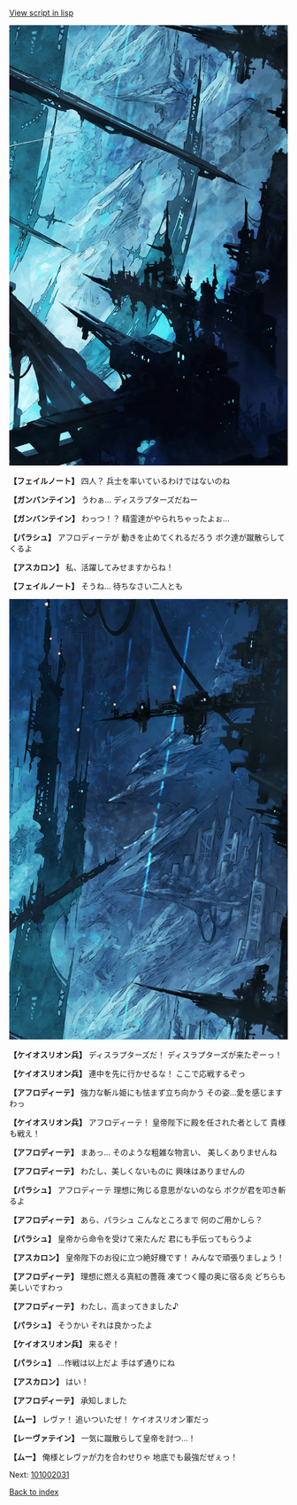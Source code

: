 [View script in lisp](../scripts/101002021.txt)

![underground_world_2.png](../images/backgrounds/underground_world_2.png)

**【フェイルノート】**
四人？
兵士を率いているわけではないのね

**【ガンバンテイン】**
うわぁ…
ディスラプターズだねー

**【ガンバンテイン】**
わっつ！？
精霊達がやられちゃったよぉ…

**【パラシュ】**
アフロディーテが
動きを止めてくれるだろう
ボク達が蹴散らしてくるよ

**【アスカロン】**
私、活躍してみせますからね！

**【フェイルノート】**
そうね…
待ちなさい二人とも

![underground_world_1.png](../images/backgrounds/underground_world_1.png)

**【ケイオスリオン兵】**
ディスラプターズだ！
ディスラプターズが来たぞーっ！

**【ケイオスリオン兵】**
連中を先に行かせるな！
ここで応戦するぞっ

**【アフロディーテ】**
強力な斬ル姫にも怯まず立ち向かう
その姿…愛を感じますわっ

**【ケイオスリオン兵】**
アフロディーテ！
皇帝陛下に殿を任された者として
貴様も戦え！

**【アフロディーテ】**
まあっ…
そのような粗雑な物言い、
美しくありませんね

**【アフロディーテ】**
わたし、美しくないものに
興味はありませんの

**【パラシュ】**
アフロディーテ
理想に殉じる意思がないのなら
ボクが君を叩き斬るよ

**【アフロディーテ】**
あら、パラシュ
こんなところまで
何のご用かしら？

**【パラシュ】**
皇帝から命令を受けて来たんだ
君にも手伝ってもらうよ

**【アスカロン】**
皇帝陛下のお役に立つ絶好機です！
みんなで頑張りましょう！

**【アフロディーテ】**
理想に燃える真紅の薔薇
凍てつく瞳の奥に宿る炎
どちらも美しいですわっ

**【アフロディーテ】**
わたし、高まってきました♪

**【パラシュ】**
そうかい
それは良かったよ

**【ケイオスリオン兵】**
来るぞ！

**【パラシュ】**
…作戦は以上だよ
手はず通りにね

**【アスカロン】**
はい！

**【アフロディーテ】**
承知しました

**【ムー】**
レヴァ！
追いついたぜ！
ケイオスリオン軍だっ

**【レーヴァテイン】**
一気に蹴散らして皇帝を討つ…！

**【ムー】**
俺様とレヴァが力を合わせりゃ
地底でも最強だぜぇっ！

Next: [101002031](101002031.md)

[Back to index](index.md)
